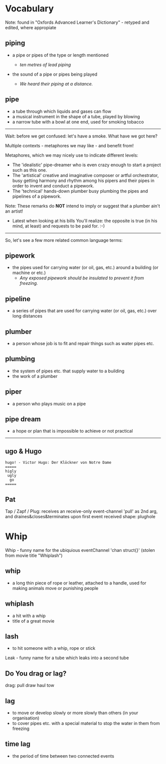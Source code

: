 # Vocabulary

Note: found in "Oxfords Advanced Learner's Dictionary" - retyped and edited, where appropiate

## piping
- a pipe or pipes of the type or length mentioned
  - _ten metres of lead piping_

- the sound of a pipe or pipes being played
  - _We heard their piping at a distance._

## pipe
- a tube through which liquids and gases can flow
- a musical instrument in the shape of a tube, played by blowing
- a narrow tube with a bowl at one end, used for smoking tobacco

----

Wait: before we get confused: let's have a smoke. What have we got here?

Multiple contexts - metaphores we may like - and benefit from!

Metaphores, which we may nicely use to indicate different levels:

- The 'idealistic' pipe-dreamer who is even crazy enough to start a project such as this one.
- The 'artistical' creative and imaginative composer or artful orchestrator, busy getting harmony and rhythm among his pipers and their pipes in order to invent and conduct a pipework.
- The 'technical' hands-down plumber busy plumbing the pipes and pipelines of a pipework.

Note: These remarks do **NOT** intend to imply or suggest that a plumber ain't an artist!
- Latest when looking at his bills You'll realize: the opposite is true (in his mind, at least) and requests to be paid for. :-)

----

So, let's see a few more related common language terms:

## pipework
- the pipes used for carrying water (or oil, gas, etc.) around a building (or machine or etc.)
  - _Any exposed pipework should be insulated to prevent it from freezing._

## pipeline
- a series of pipes that are used for carrying water (or oil, gas, etc.) over long distances

## plumber
- a person whose job is to fit and repair things such as water pipes etc.

## plumbing
- the system of pipes etc. that supply water to a building
- the work of a plumber

## piper
- a person who plays music on a pipe

## pipe dream
- a hope or plan that is impossible to achieve or not practical

----
## ugo & Hugo
	hugo! - Victor Hugo: Der Klöckner von Notre Dame
	=====
	higly
	 ugly
	  go
	=====

## Pat
Tap / Zapf / Plug: receives an receive-only event-channel 'pull' as 2nd arg, and draines&closes&terminates upon first event received
shape: plughole

# Whip
Whip - funny name for the ubiquious eventChannel 'chan struct{}' (stolen from movie title "Whiplash")

## whip
- a long thin piece of rope or leather, attached to a handle, used for making animals move or punishing people

## whiplash
- a hit with a whip
- title of a great movie

## lash
- to hit someone with a whip, rope or stick 


Leak - funny name for a tube which leaks into a second tube

## Do You drag or lag?

drag: pull draw haul tow

## lag
- to move or develop slowly or more slowly than others (in your organisation)
- to cover pipes etc. with a special material to stop the water in them from freezing

## time lag
- the period of time between two connected events

